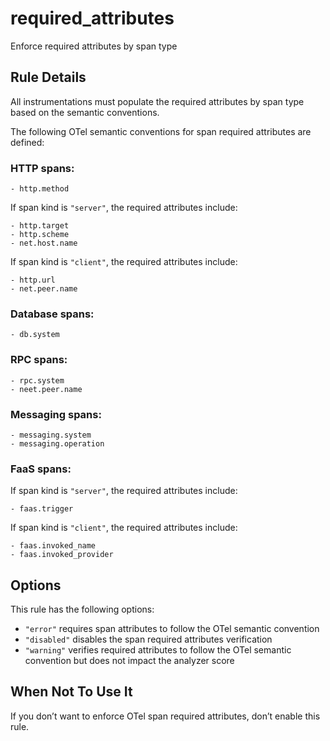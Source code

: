 # required_attributes

Enforce required attributes by span type

## Rule Details

All instrumentations must populate the required attributes by span type based on the semantic conventions.

The following OTel semantic conventions for span required attributes are defined:

### HTTP spans:

```
- http.method
```

If span kind is `"server"`, the required attributes include:

```
- http.target
- http.scheme
- net.host.name
```

If span kind is `"client"`, the required attributes include:

```
- http.url
- net.peer.name
```

### Database spans:

```
- db.system
```

### RPC spans:

```
- rpc.system
- neet.peer.name
```

### Messaging spans:

```
- messaging.system
- messaging.operation
```

### FaaS spans:

If span kind is `"server"`, the required attributes include:

```
- faas.trigger
```

If span kind is `"client"`, the required attributes include:

```
- faas.invoked_name
- faas.invoked_provider
```

## Options

This rule has the following options:

- `"error"` requires span attributes to follow the OTel semantic convention
- `"disabled"` disables the span required attributes verification
- `"warning"` verifies required attributes to follow the OTel semantic convention but does not impact the analyzer score

## When Not To Use It

If you don’t want to enforce OTel span required attributes, don’t enable this rule.
